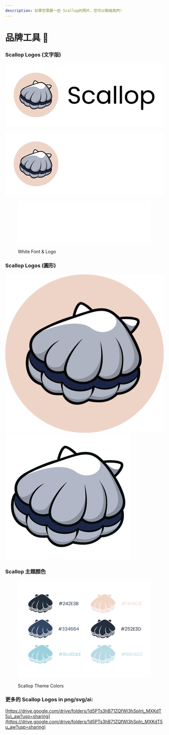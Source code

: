 ```yaml
---
description: 如果您需要一些 Scallop的照片，您可以聯絡我們!
---
```


# 品牌工具 🎨

### Scallop Logos (文字版)

![Scallop Black Font](../.gitbook/assets/LOGO-Black.png)

![Scallop White Font](../.gitbook/assets/LOGO-White.png)

<figure><img src="../.gitbook/assets/image (60).png" alt=""><figcaption><p>White Font &#x26; Logo</p></figcaption></figure>

###

### Scallop Logos (圓形)

![](<../.gitbook/assets/image (81).png>) ![](<../.gitbook/assets/image (86).png>)

###

### Scallop 主題顏色

<figure><img src="../.gitbook/assets/image (49).png" alt=""><figcaption><p>Scallop Theme Colors</p></figcaption></figure>

### **更多的 Scallop Logos in png/svg/ai:**

[https://drive.google.com/drive/folders/1d5PTs3hB71ZQfWl3hSpIn\_MXKdT5u\_aw?usp=sharing](https://drive.google.com/drive/folders/1d5PTs3hB71ZQfWl3hSpIn_MXKdT5u_aw?usp=sharing)
